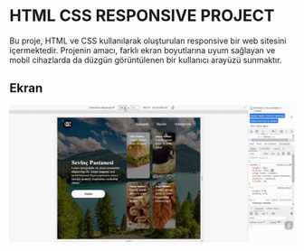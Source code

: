 <h1> HTML CSS RESPONSIVE PROJECT </h1>

Bu proje, HTML ve CSS kullanılarak oluşturulan responsive bir web sitesini içermektedir. Projenin amacı, farklı ekran boyutlarına uyum sağlayan ve mobil cihazlarda da düzgün görüntülenen bir kullanıcı arayüzü sunmaktır.

<h2> Ekran </h2>

![](sweet.gif)
